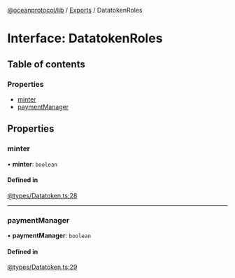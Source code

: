 [@oceanprotocol/lib](../README.md) / [Exports](../modules.md) / DatatokenRoles

# Interface: DatatokenRoles

## Table of contents

### Properties

- [minter](DatatokenRoles.md#minter)
- [paymentManager](DatatokenRoles.md#paymentmanager)

## Properties

### minter

• **minter**: `boolean`

#### Defined in

[@types/Datatoken.ts:28](https://github.com/oceanprotocol/ocean.js/blob/c99bc5c6/src/@types/Datatoken.ts#L28)

___

### paymentManager

• **paymentManager**: `boolean`

#### Defined in

[@types/Datatoken.ts:29](https://github.com/oceanprotocol/ocean.js/blob/c99bc5c6/src/@types/Datatoken.ts#L29)

